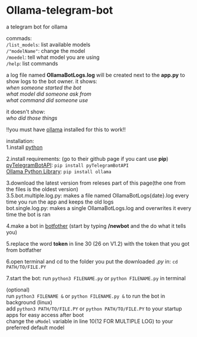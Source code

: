 # Ollama-telegram-bot
a telegram bot for ollama

commads:<br/>
`/list_models`: list available models<br/>
`/"modelName"`: change the model<br/>
`/moedel`: tell what model you are using<br/>
`/help`: list commands<br/>

a log file named **OllamaBotLogs.log** will be created next to the **app.py** to show logs to the bot owner. it shows:<br/>
_when someone started the bot_<br/>
_what model did someone ask from_<br/>
_what command did someone use_<br/>

it doesn't show:<br/>
_who did those things_<br/>

!!you must have [ollama](https://ollama.com) installed for this to work!!<br/>

installation:<br/>
1.install [python](https://python.org)

2.install requirements:  (go to their github page if you cant use **pip**)<br/>
[pyTelegramBotAPI](https://github.com/eternnoir/pyTelegramBotAPI?tab=readme-ov-file#writing-your-first-bot): `pip install pyTelegramBotAPI`<br/>
[Ollama Python Library](https://github.com/ollama/ollama-python): `pip install ollama`

3.download the latest version from releses part of this page(the one from the files is the oldest version)<br/>
3.5.bot.multiple.log.py: makes a file named OllamaBotLogs{date}.log every time you run the app and keeps the old logs<br/>
bot.single.log.py: makes a single OllamaBotLogs.log and overwrites it every time the bot is ran


4.make a bot in [botfother](https://t.me/BotFather) (start by typing **/newbot** and the do what it tells you)<br/>

5.replace the word **token** in line 30 (26 on V1.2) with the token that you got from botfather<br/>

6.open terminal and cd to the folder you put the downloaded _.py_ in: `cd PATH/TO/FILE.PY`<br/>

7.start the bot: run `python3 FILENAME.py` or `python FILENAME.py` in terminal<br/>


(optional)<br/>
run `python3 FILENAME &` or `python FILENAME.py &` to run the bot in background (linux)<br/>
add `python3 PATH/TO/FILE.PY` or `python PATH/TO/FILE.PY` to your startup apps for easy access after boot<br/>
change the `uModel` variable in line 10(12 FOR MULTIPLE LOG) to your preferred default model<br/>



